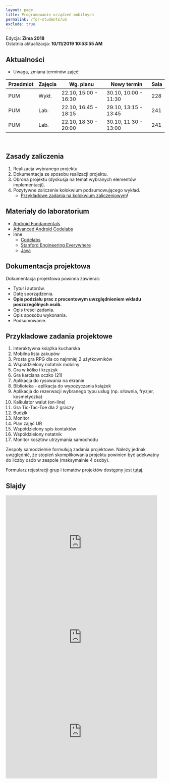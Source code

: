 ```yaml
---
layout: page
title: Programowanie urządzeń mobilnych
permalink: /for-students/um
exclude: true
---
```


Edycja: **Zima 2018** <br>
Ostatnia aktualizacja: **10/11/2019 10:53:55 AM**

## Aktualności

* Uwaga, zmiana terminów zajęć:

| Przedmiot | Zajęcia  | Wg. planu             | Nowy termin          | Sala |
| --------- | -------- | --------------------- | -------------------- | ---- |
| PUM       | Wykł.    | 22.10, 15:00 - 16:30  | 30.10, 10:00 - 11:30 | 228  |
| PUM       | Lab.     | 22.10, 16:45 - 18:15  | 29.10, 13:15 - 13:45 | 241  |
| PUM       | Lab.     | 22.10, 18:30 - 20:00  | 30.10, 11:30 - 13:00 | 241  |

<br>

<!-- # Informacje

Na tej stronie znajdują się również informacje dotyczące przedmiotów:
1. Programowanie aplikacji na urządzenia mobilne (PAUM)
1. Programowanie urządzeń mobilnych (AUM)
1. Bazy danych dla urządzań mobilnych (BDUM).

-->

## Zasady zaliczenia

1. Realizacja wybranego projektu.
2. Dokumentacja ze sposobu realizacji projektu.
3. Obrona projektu (dyskusja na temat wybranych elementów implementacji).
4. Pozytywne zaliczenie kolokwium podsumowującego wykład.
    * [Przykładowe zadania na kolokwium zaliczeniowym](iswddum-test.html.pdf)!

## Materiały do laboratorium

* [Android Fundamentals](https://codelabs.developers.google.com/codelabs/android-training-welcome/index.html)
* [Advanced Android Codelabs](https://codelabs.developers.google.com/advanced-android-training/)
* Inne
  * [Codelabs](https://codelabs.developers.google.com/)
  * [Stanford Engineering Everywhere](https://see.stanford.edu/Course/CS106A)
  * [Java](https://www.youtube.com/watch?v=vi8LlwJaBJY&list=PL6nth5sRD25g_M_OgsMQgYIrESzzkGLME)

## Dokumentacja projektowa

Dokumentacja projektowa powinna zawierać:

* Tytuł i autorów.
* Datę sporządzenia.
* **Opis podziału prac z procentowym uwzględnieniem wkładu poszczególnych osób.**
* Opis treści zadania.
* Opis sposobu wykonania.
* Podsumowanie.

## Przykładowe zadania projektowe

1. Interaktywna książka kucharska
1. Mobilna lista zakupów
1. Prosta gra RPG dla co najmniej 2 użytkowników
1. Wspoldzielony notatnik mobilny
1. Gra w kółko i krzyżyk
1. Gra karciana oczko (21)
1. Aplikacja do rysowania na ekranie
1. Biblioteka - aplikacja do wypożyczania książek
1. Aplikacja do rezerwacji wybranego typu usług (np. siłownia, fryzjer, kosmetyczka)
1. Kalkulator walut (on-line)
1. Gra Tic-Tac-Toe dla 2 graczy
1. Budzik
1. Monitor 
1. Plan zajęć UR
1. Współdzielony spis kontaktów
1. Współdzielony notatnik
1. Monitor kosztów utrzymania samochodu


<!--
## Zadania sugerowane dla ISWDUM

Wszystkie poniższe hasła dotyczą implementacji aplikacji mobilnej.

1. Rozpoznawanie znaków Braille'a.
2. Rozpoznawanie twarzy.
3. Rozpoznawanie zwierząt.
4. Rozpoznawanie logotypów samochodowych.
5. Rozpoznawanie numerów tablic samochodowych.
6. Gra "kółko-krzyżyk".
7. Gra "czwórki".
8. Rozpoznawanie alfabetu Morse'a.
9. Gra black-jack.
10. Rozpoznwanie cyfr.
11. Koszyk zakupów *wspomagana* algorytmem Aprori.

Wybóru projektu i przypisania do grupy (maks. 4 osoby) należy dokonać za pośrednictwem niniejszej [strony](https://docs.google.com/document/d/1Staq5cOUFPbYqUcYeGhE9Ud1m0UjzZQrx8_y3uwIHoU/edit?usp=sharing).
-->

Zespoły samodzielnie formułują zadania projektowe. Należy jednak
uwzględnić, że stopień skomplikowania projektu powinien być adekwatny
do liczby osób w zespole (maksymalnie 4 osoby).

<!-- Ponadto, na drugich
zajęciach laboratoryjnych należy przedłożyć specyfikację proponowanego
projektu według szablonu dostępnego [tutaj](https://docs.google.com/document/d/1ZgnGpDfW4oCgnLDqLSuICZSqbFZmUX68mx57CsO5d9s/edit?usp=sharing).
-->

Formularz rejestracji grup i tematów projektów dostępny jest [tutaj](https://docs.google.com/document/d/1ceGklwtyWo0laFlFYBNLOPx_CoEn_zOFxw7Q_ifrero/edit?usp=sharing).

## Slajdy

<!--
## Wybrane algorytmy sztucznej inteligencji

<iframe src="https://docs.google.com/presentation/d/e/2PACX-1vQW-B-nhI5dCnK3ciU4PVtbzEaCTE8IV6mo7UhNvIdZPEsyf0nmfV0Qllb22jSurVE3mZXn2DeCvo47/embed?start=false&loop=false&delayms=3000" frameborder="0" width="480" height="299" allowfullscreen="true" mozallowfullscreen="true" webkitallowfullscreen="true"></iframe>

<iframe src="https://docs.google.com/presentation/d/1YcFSRv1QLtb04Fa-Hwp1g7S6XEwWqXWwQgrvPgKfzo4/embed?start=false&loop=false&delayms=3000" frameborder="0" width="480" height="299" allowfullscreen="true" mozallowfullscreen="true" webkitallowfullscreen="true"></iframe>

<iframe src="https://docs.google.com/presentation/d/1_k9N8-8shEE0kW2anQD7ZHOo-d3wzc36F9q2i5vsBJ0/embed?start=false&loop=false&delayms=3000" frameborder="0" width="480" height="299" allowfullscreen="true" mozallowfullscreen="true" webkitallowfullscreen="true"></iframe>

<iframe src="https://docs.google.com/presentation/d/e/2PACX-1vSCX4AwzpLNs8c_pSI3gUlIOak0c3HsCRfwhm7PBaME97dFTTpoebq4hIFz1Njnu_8cue_5wLqNqRc0/embed?start=false&loop=false&delayms=3000" frameborder="0" width="480" height="299" allowfullscreen="true" mozallowfullscreen="true" webkitallowfullscreen="true"></iframe>

<iframe src="https://docs.google.com/presentation/d/1Tr8lpgEvjKWYgDdio2sM47CUF1DPd0b_Q9wK4R_tCcs/embed?start=false&loop=false&delayms=3000" frameborder="0" width="480" height="299" allowfullscreen="true" mozallowfullscreen="true" webkitallowfullscreen="true"></iframe>

## Programowanie w systemie Android
-->

<iframe src="https://docs.google.com/presentation/d/e/2PACX-1vSy8dpgS0_gu06WAS7I75eEMTZb8pToArx0by9aXU-ituG6KLyjyYOrxokXtqumvHyZQFVX4IFu5RV4/embed?start=false&loop=false&delayms=3000" frameborder="0" width="480" height="299" allowfullscreen="true" mozallowfullscreen="true" webkitallowfullscreen="true"></iframe>

<iframe src="https://docs.google.com/presentation/d/13BKQP8dcqPHNSJXZTYrf2bpEoLJHM7tAcPYA369PeCc/embed?start=false&loop=false&delayms=3000" frameborder="0" width="480" height="299" allowfullscreen="true" mozallowfullscreen="true" webkitallowfullscreen="true"></iframe>

<iframe src="https://docs.google.com/presentation/d/1lLJL2lIDV5aM5yBJWEsIwSKgKXlUFmlRuve1kZeqApk/embed?start=false&loop=false&delayms=3000" frameborder="0" width="480" height="299" allowfullscreen="true" mozallowfullscreen="true" webkitallowfullscreen="true"></iframe>
